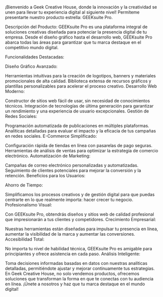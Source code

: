 ¡Bienvenido a Geek Creative House, donde la innovación y la creatividad se unen para llevar tu experiencia digital al siguiente nivel! Permíteme presentarte nuestro producto estrella: GEEKsuite Pro.

Descripción del Producto:
GEEKsuite Pro es una plataforma integral de soluciones creativas diseñada para potenciar la presencia digital de tu empresa. Desde el diseño gráfico hasta el desarrollo web, GEEKsuite Pro abarca todas las áreas para garantizar que tu marca destaque en el competitivo mundo digital.

Funcionalidades Destacadas:

Diseño Gráfico Avanzado:

Herramientas intuitivas para la creación de logotipos, banners y materiales promocionales de alta calidad.
Biblioteca extensa de recursos gráficos y plantillas personalizables para acelerar el proceso creativo.
Desarrollo Web Moderno:

Constructor de sitios web fácil de usar, sin necesidad de conocimientos técnicos.
Integración de tecnologías de última generación para garantizar un rendimiento y una experiencia de usuario excepcionales.
Gestión de Redes Sociales:

Programación automatizada de publicaciones en múltiples plataformas.
Analíticas detalladas para evaluar el impacto y la eficacia de tus campañas en redes sociales.
E-Commerce Simplificado:

Configuración rápida de tiendas en línea con pasarelas de pago seguras.
Herramientas de análisis de ventas para optimizar la estrategia de comercio electrónico.
Automatización de Marketing:

Campañas de correo electrónico personalizadas y automatizadas.
Seguimiento de clientes potenciales para mejorar la conversión y la retención.
Beneficios para los Usuarios:

Ahorro de Tiempo:

Simplificamos los procesos creativos y de gestión digital para que puedas centrarte en lo que realmente importa: hacer crecer tu negocio.
Profesionalismo Visual:

Con GEEKsuite Pro, obtendrás diseños y sitios web de calidad profesional que impresionarán a tus clientes y competidores.
Crecimiento Empresarial:

Nuestras herramientas están diseñadas para impulsar tu presencia en línea, aumentar la visibilidad de la marca y aumentar las conversiones.
Accesibilidad Total:

No importa tu nivel de habilidad técnica, GEEKsuite Pro es amigable para principiantes y ofrece asistencia en cada paso.
Análisis Inteligente:

Toma decisiones informadas basadas en datos con nuestras analíticas detalladas, permitiéndote ajustar y mejorar continuamente tus estrategias.
En Geek Creative House, no solo vendemos productos, ofrecemos soluciones que transforman la forma en que te conectas con tu audiencia en línea. ¡Únete a nosotros y haz que tu marca destaque en el mundo digital!